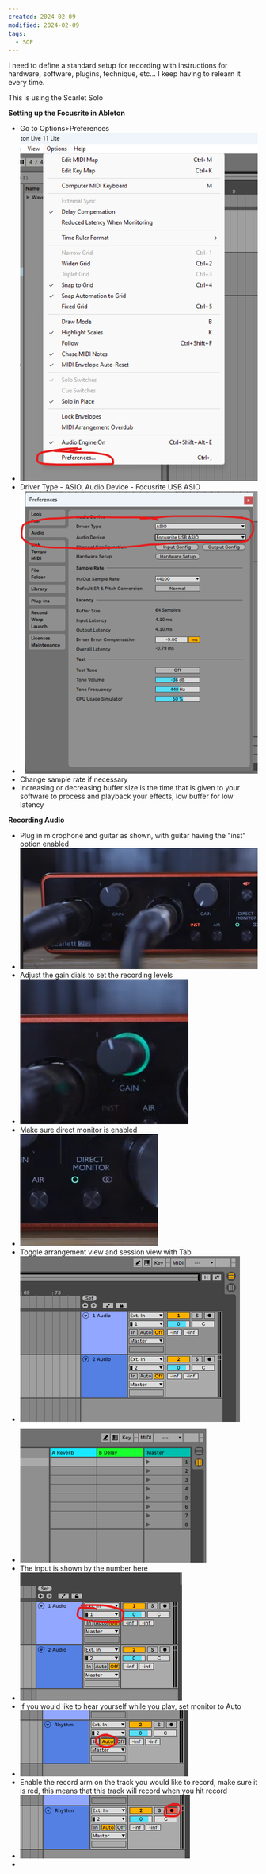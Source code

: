 ```yaml
---
created: 2024-02-09
modified: 2024-02-09
tags:
  - SOP
---
```

I need to define a standard setup for recording with instructions for hardware, software, plugins, technique, etc... I keep having to relearn it every time. 

This is using the Scarlet Solo

**Setting up the Focusrite in Ableton**

- Go to Options>Preferences 
- ![Pasted image 20240210190814](ATTACHMENTS/Pasted%20image%2020240210190814.png)
- Driver Type - ASIO, Audio Device - Focusrite USB ASIO
- ![Pasted image 20240210190932](ATTACHMENTS/Pasted%20image%2020240210190932.png)
- Change sample rate if necessary
- Increasing or decreasing buffer size is the time that is given to your software to process and playback your effects, low buffer for low latency

**Recording Audio**
- Plug in microphone and guitar as shown, with guitar having the "inst" option enabled
- ![Pasted image 20240210191305](ATTACHMENTS/Pasted%20image%2020240210191305.png)
- Adjust the gain dials to set the recording levels
- ![Pasted image 20240210191342](ATTACHMENTS/Pasted%20image%2020240210191342.png)
- Make sure direct monitor is enabled 
- ![Pasted image 20240210191424](ATTACHMENTS/Pasted%20image%2020240210191424.png)
- Toggle arrangement view and session view with Tab
- ![Pasted image 20240210191546](ATTACHMENTS/Pasted%20image%2020240210191546.png)
- ![Pasted image 20240210191557](ATTACHMENTS/Pasted%20image%2020240210191557.png)
- The input is shown by the number here 
- ![Pasted image 20240210191958](ATTACHMENTS/Pasted%20image%2020240210191958.png)
- If you would like to hear yourself while you play, set monitor to Auto
- ![Pasted image 20240210192054](ATTACHMENTS/Pasted%20image%2020240210192054.png)
- Enable the record arm on the track you would like to record, make sure it is red, this means that this track will record when you hit record
- ![Pasted image 20240210192154](ATTACHMENTS/Pasted%20image%2020240210192154.png)
- 